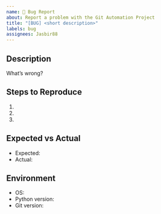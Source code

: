 ```yaml
---
name: 🐞 Bug Report
about: Report a problem with the Git Automation Project
title: "[BUG] <short description>"
labels: bug
assignees: Jasbir88
---
```


## Description
What’s wrong?

## Steps to Reproduce
1. 
2. 
3. 

## Expected vs Actual
- Expected: 
- Actual: 

## Environment
- OS: 
- Python version: 
- Git version: 
